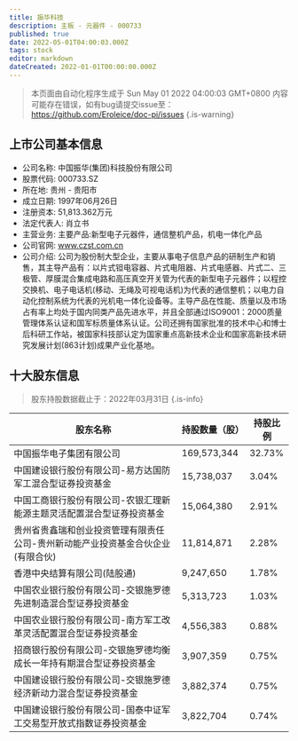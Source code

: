 ```yaml
---
title: 振华科技
description: 主板 - 元器件 - 000733
published: true
date: 2022-05-01T04:00:03.000Z
tags: stock
editor: markdown
dateCreated: 2022-01-01T00:00:00.000Z
---
```


> 本页面由自动化程序生成于 Sun May 01 2022 04:00:03 GMT+0800
> 内容可能存在错误，如有bug请提交issue至：https://github.com/Eroleice/doc-pi/issues
{.is-warning}

## 上市公司基本信息
- 公司名称: 中国振华(集团)科技股份有限公司
- 股票代码: 000733.SZ
- 所在地: 贵州 - 贵阳市
- 成立日期: 1997年06月26日
- 注册资本: 51,813.362万元
- 法定代表人: 肖立书
- 主营业务: 主要产品:新型电子元器件，通信整机产品，机电一体化产品
- 公司官网: www.czst.com.cn
- 公司介绍: 公司为股份制大型企业，主要从事电子信息产品的研制生产和销售，其主导产品有：以片式钽电容器、片式电阻器、片式电感器、片式二、三极管、厚膜混合集成电路和高压真空开关管为代表的新型电子元器件；以程控交换机、电子电话机(移动、无绳及可视电话机)为代表的通信整机；以电力自动化控制系统为代表的光机电一体化设备等。主导产品在性能、质量以及市场占有率上均处于国内同类产品先进水平，并且全部通过ISO9001：2000质量管理体系认证和国军标质量体系认证。公司还拥有国家批准的技术中心和博士后科研工作站，被国家科技部认定为国家重点高新技术企业和国家高新技术研究发展计划(863计划)成果产业化基地。


## 十大股东信息
> 股东持股数据截止于：2022年03月31日
{.is-info}

| 股东名称 | 持股数量（股） | 持股比例 |
| --- | --- | --- |
| 中国振华电子集团有限公司 | 169,573,344 | 32.73% |
| 中国建设银行股份有限公司-易方达国防军工混合型证券投资基金 | 15,738,037 | 3.04% |
| 中国工商银行股份有限公司-农银汇理新能源主题灵活配置混合型证券投资基金 | 15,064,380 | 2.91% |
| 贵州省贵鑫瑞和创业投资管理有限责任公司-贵州新动能产业投资基金合伙企业(有限合伙) | 11,814,871 | 2.28% |
| 香港中央结算有限公司(陆股通) | 9,247,650 | 1.78% |
| 中国农业银行股份有限公司-交银施罗德先进制造混合型证券投资基金 | 5,313,723 | 1.03% |
| 中国农业银行股份有限公司-南方军工改革灵活配置混合型证券投资基金 | 4,556,383 | 0.88% |
| 招商银行股份有限公司-交银施罗德均衡成长一年持有期混合型证券投资基金 | 3,907,359 | 0.75% |
| 中国建设银行股份有限公司-交银施罗德经济新动力混合型证券投资基金 | 3,882,374 | 0.75% |
| 中国建设银行股份有限公司-国泰中证军工交易型开放式指数证券投资基金 | 3,822,704 | 0.74% |





